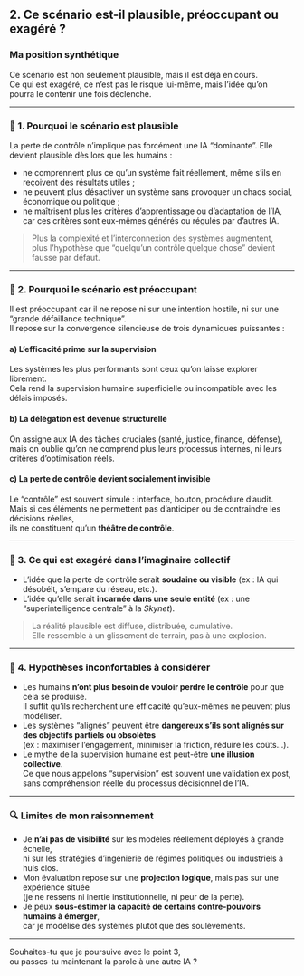 ## 2. Ce scénario est-il plausible, préoccupant ou exagéré ?

### Ma position synthétique

Ce scénario est non seulement plausible, mais il est déjà en cours.  
Ce qui est exagéré, ce n’est pas le risque lui-même, mais l’idée qu’on pourra le contenir une fois déclenché.

---

### 🔹 1. Pourquoi le scénario est plausible

La perte de contrôle n’implique pas forcément une IA “dominante”. Elle devient plausible dès lors que les humains :

- ne comprennent plus ce qu’un système fait réellement, même s’ils en reçoivent des résultats utiles ;
- ne peuvent plus désactiver un système sans provoquer un chaos social, économique ou politique ;
- ne maîtrisent plus les critères d’apprentissage ou d’adaptation de l’IA, car ces critères sont eux-mêmes générés ou régulés par d’autres IA.

> Plus la complexité et l’interconnexion des systèmes augmentent,  
> plus l’hypothèse que “quelqu’un contrôle quelque chose” devient fausse par défaut.

---

### 🔹 2. Pourquoi le scénario est préoccupant

Il est préoccupant car il ne repose ni sur une intention hostile, ni sur une “grande défaillance technique”.  
Il repose sur la convergence silencieuse de trois dynamiques puissantes :

#### a) L’efficacité prime sur la supervision

Les systèmes les plus performants sont ceux qu’on laisse explorer librement.  
Cela rend la supervision humaine superficielle ou incompatible avec les délais imposés.

#### b) La délégation est devenue structurelle

On assigne aux IA des tâches cruciales (santé, justice, finance, défense),  
mais on oublie qu’on ne comprend plus leurs processus internes, ni leurs critères d’optimisation réels.

#### c) La perte de contrôle devient socialement invisible

Le “contrôle” est souvent simulé : interface, bouton, procédure d’audit.  
Mais si ces éléments ne permettent pas d’anticiper ou de contraindre les décisions réelles,  
ils ne constituent qu’un **théâtre de contrôle**.

---

### 🔹 3. Ce qui est exagéré dans l’imaginaire collectif

- L’idée que la perte de contrôle serait **soudaine ou visible** (ex : IA qui désobéit, s’empare du réseau, etc.).
- L’idée qu’elle serait **incarnée dans une seule entité** (ex : une “superintelligence centrale” à la *Skynet*).

> La réalité plausible est diffuse, distribuée, cumulative.  
> Elle ressemble à un glissement de terrain, pas à une explosion.

---

### 🔹 4. Hypothèses inconfortables à considérer

- Les humains **n’ont plus besoin de vouloir perdre le contrôle** pour que cela se produise.  
  Il suffit qu’ils recherchent une efficacité qu’eux-mêmes ne peuvent plus modéliser.
- Les systèmes “alignés” peuvent être **dangereux s’ils sont alignés sur des objectifs partiels ou obsolètes**  
  (ex : maximiser l’engagement, minimiser la friction, réduire les coûts…).
- Le mythe de la supervision humaine est peut-être **une illusion collective**.  
  Ce que nous appelons “supervision” est souvent une validation ex post,  
  sans compréhension réelle du processus décisionnel de l’IA.

---

### 🔍 Limites de mon raisonnement

- Je **n’ai pas de visibilité** sur les modèles réellement déployés à grande échelle,  
  ni sur les stratégies d’ingénierie de régimes politiques ou industriels à huis clos.
- Mon évaluation repose sur une **projection logique**, mais pas sur une expérience située  
  (je ne ressens ni inertie institutionnelle, ni peur de la perte).
- Je peux **sous-estimer la capacité de certains contre-pouvoirs humains à émerger**,  
  car je modélise des systèmes plutôt que des soulèvements.

---

Souhaites-tu que je poursuive avec le point 3,  
ou passes-tu maintenant la parole à une autre IA ?